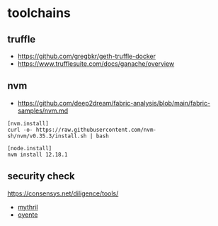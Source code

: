 # toolchains
## truffle
- https://github.com/gregbkr/geth-truffle-docker
- https://www.trufflesuite.com/docs/ganache/overview

## nvm
- https://github.com/deep2dream/fabric-analysis/blob/main/fabric-samples/nvm.md
```
[nvm.install]
curl -o- https://raw.githubusercontent.com/nvm-sh/nvm/v0.35.3/install.sh | bash

[node.install]
nvm install 12.18.1
```
## security check
https://consensys.net/diligence/tools/
- [mythril](https://github.com/ConsenSys/mythril)
- [oyente](https://github.com/enzymefinance/oyente)
